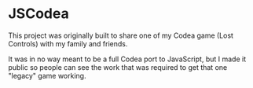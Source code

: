 # JSCodea

This project was originally built to share one of my Codea game (Lost Controls) with my family and friends.

It was in no way meant to be a full Codea port to JavaScript, but I made it public so people can see the work that was required to get that one "legacy" game working.
